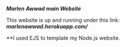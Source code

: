 ***Marlen Awwad main Website*** 

This website is up and running under this link:
***marlenawwad.herokuapp.com/***





**I used EJS to template my Node.js website.
